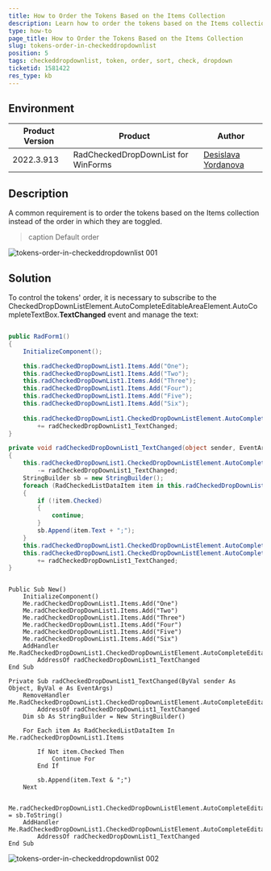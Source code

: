 ```yaml
---
title: How to Order the Tokens Based on the Items Collection
description: Learn how to order the tokens based on the Items collection instead of the order in which they are toggled.
type: how-to
page_title: How to Order the Tokens Based on the Items Collection
slug: tokens-order-in-checkeddropdownlist
position: 5
tags: checkeddropdownlist, token, order, sort, check, dropdown
ticketid: 1581422
res_type: kb
---
```



## Environment
|Product Version|Product|Author|
|----|----|----|
|2022.3.913|RadCheckedDropDownList for WinForms|[Desislava Yordanova](https://www.telerik.com/blogs/author/desislava-yordanova)|

## Description

A common requirement is to order the tokens based on the Items collection instead of the order in which they are toggled.

>caption Default order

![tokens-order-in-checkeddropdownlist 001](images/tokens-order-in-checkeddropdownlist001.gif) 

## Solution

To control the tokens' order, it is necessary to subscribe to the CheckedDropDownListElement.AutoCompleteEditableAreaElement.AutoCompleteTextBox.**TextChanged** event and manage the text: 
 
````C#

public RadForm1()
{
    InitializeComponent();

    this.radCheckedDropDownList1.Items.Add("One");
    this.radCheckedDropDownList1.Items.Add("Two");
    this.radCheckedDropDownList1.Items.Add("Three");
    this.radCheckedDropDownList1.Items.Add("Four");
    this.radCheckedDropDownList1.Items.Add("Five");
    this.radCheckedDropDownList1.Items.Add("Six");
     
    this.radCheckedDropDownList1.CheckedDropDownListElement.AutoCompleteEditableAreaElement.AutoCompleteTextBox.TextChanged 
        += radCheckedDropDownList1_TextChanged;
}

private void radCheckedDropDownList1_TextChanged(object sender, EventArgs e)
{
    this.radCheckedDropDownList1.CheckedDropDownListElement.AutoCompleteEditableAreaElement.AutoCompleteTextBox.TextChanged 
        -= radCheckedDropDownList1_TextChanged;
    StringBuilder sb = new StringBuilder();
    foreach (RadCheckedListDataItem item in this.radCheckedDropDownList1.Items )
    {
        if (!item.Checked)
        {
            continue;
        }
        sb.Append(item.Text + ";");
    }
    this.radCheckedDropDownList1.CheckedDropDownListElement.AutoCompleteEditableAreaElement.AutoCompleteTextBox.Text = sb.ToString();
    this.radCheckedDropDownList1.CheckedDropDownListElement.AutoCompleteEditableAreaElement.AutoCompleteTextBox.TextChanged 
        += radCheckedDropDownList1_TextChanged;
}

````
````VB.NET

Public Sub New()
    InitializeComponent()
    Me.radCheckedDropDownList1.Items.Add("One")
    Me.radCheckedDropDownList1.Items.Add("Two")
    Me.radCheckedDropDownList1.Items.Add("Three")
    Me.radCheckedDropDownList1.Items.Add("Four")
    Me.radCheckedDropDownList1.Items.Add("Five")
    Me.radCheckedDropDownList1.Items.Add("Six")
    AddHandler Me.RadCheckedDropDownList1.CheckedDropDownListElement.AutoCompleteEditableAreaElement.AutoCompleteTextBox.TextChanged,
        AddressOf radCheckedDropDownList1_TextChanged
End Sub

Private Sub radCheckedDropDownList1_TextChanged(ByVal sender As Object, ByVal e As EventArgs)
    RemoveHandler Me.RadCheckedDropDownList1.CheckedDropDownListElement.AutoCompleteEditableAreaElement.AutoCompleteTextBox.TextChanged,
        AddressOf radCheckedDropDownList1_TextChanged
    Dim sb As StringBuilder = New StringBuilder()

    For Each item As RadCheckedListDataItem In Me.radCheckedDropDownList1.Items

        If Not item.Checked Then
            Continue For
        End If

        sb.Append(item.Text & ";")
    Next

    Me.radCheckedDropDownList1.CheckedDropDownListElement.AutoCompleteEditableAreaElement.AutoCompleteTextBox.Text = sb.ToString()
    AddHandler Me.RadCheckedDropDownList1.CheckedDropDownListElement.AutoCompleteEditableAreaElement.AutoCompleteTextBox.TextChanged,
        AddressOf radCheckedDropDownList1_TextChanged
End Sub

````

![tokens-order-in-checkeddropdownlist 002](images/tokens-order-in-checkeddropdownlist002.gif) 


